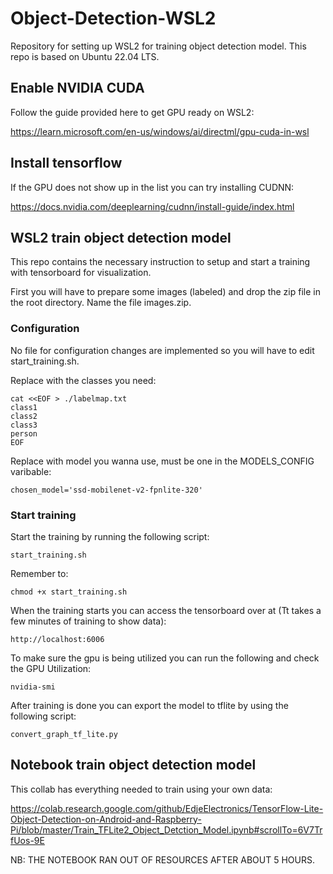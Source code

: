 # Object-Detection-WSL2

Repository for setting up WSL2 for training object detection model. This repo is based on Ubuntu 22.04 LTS.

## Enable NVIDIA CUDA

Follow the guide provided here to get GPU ready on WSL2:

https://learn.microsoft.com/en-us/windows/ai/directml/gpu-cuda-in-wsl

## Install tensorflow

If the GPU does not show up in the list you can try installing CUDNN:

https://docs.nvidia.com/deeplearning/cudnn/install-guide/index.html

## WSL2 train object detection model

This repo contains the necessary instruction to setup and start a training with tensorboard for visualization. 

First you will have to prepare some images (labeled) and drop the zip file in the root directory. Name the file images.zip.

### Configuration

No file for configuration changes are implemented so you will have to edit start_training.sh.

Replace with the classes you need:

```
cat <<EOF > ./labelmap.txt
class1
class2
class3
person
EOF
```

Replace with model you wanna use, must be one in the MODELS_CONFIG varibable:

```
chosen_model='ssd-mobilenet-v2-fpnlite-320'
```

### Start training

Start the training by running the following script:

```
start_training.sh
```

Remember to: 

```
chmod +x start_training.sh
```

When the training starts you can access the tensorboard over at (Tt takes a few minutes of training to show data):

```
http://localhost:6006
```

To make sure the gpu is being utilized you can run the following and check the GPU Utilization:

```
nvidia-smi
```

After training is done you can export the model to tflite by using the following script:

```
convert_graph_tf_lite.py
```

## Notebook train object detection model

This collab has everything needed to train using your own data:

https://colab.research.google.com/github/EdjeElectronics/TensorFlow-Lite-Object-Detection-on-Android-and-Raspberry-Pi/blob/master/Train_TFLite2_Object_Detction_Model.ipynb#scrollTo=6V7TrfUos-9E

NB: THE NOTEBOOK RAN OUT OF RESOURCES AFTER ABOUT 5 HOURS.
